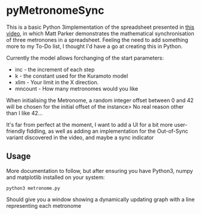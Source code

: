 # pyMetronomeSync #
This is a basic Python 3implementation of the spreadsheet presented in [this video](https://www.youtube.com/watch?v=J4PO7NbdKXg), in which Matt Parker demonstrates the mathematical synchronisation of three metronones in a spreadsheet. Feeling the need to add something more to my To-Do list,  I thought I'd have a go at creating this in Python.

Currently the model allows forchanging of the start parameters:
* inc - the increment of each step
* k - the constant used for the Kuramoto model
* xlim - Your limit in the X direction.
* mncount - How many metronomes would you like

When initialising the Metronome, a random integer offset between 0 and 42 will be chosen for the initial offset of the instance> No real reason other than I like 42...

It's far from perfect at the moment, I want to add a UI for a bit more user-friendly fiddling, as well as adding an implementation for the Out-of-Sync variant discovered in the video, and maybe a sync indicator

## Usage ##
More documentation to follow, but after ensuring you have Python3, numpy and matplotlib installed on your system:
```
python3 metronome.py
```
Should give you a window showing a dynamically updating graph with a line representing each metronome